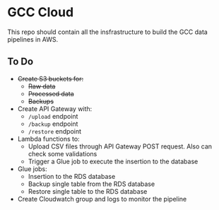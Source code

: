 # GCC Cloud

This repo should contain all the insfrastructure to build the GCC data pipelines in AWS. 

## To Do
- ~~Create S3 buckets for:~~
    - ~~Raw data~~
    - ~~Processed data~~
    - ~~Backups~~
- Create API Gateway with:
    - `/upload` endpoint
    - `/backup` endpoint
    - `/restore` endpoint
- Lambda functions to:
    - Upload CSV files through API Gateway POST request. Also can check some validations
    - Trigger a Glue job to execute the insertion to the database
- Glue jobs:
    - Insertion to the RDS database
    - Backup single table from the RDS database
    - Restore single table to the RDS database
- Create Cloudwatch group and logs to monitor the pipeline